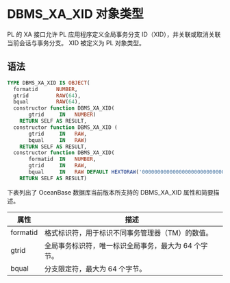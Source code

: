 DBMS_XA_XID 对象类型 
=====================================

PL 的 XA 接口允许 PL 应用程序定义全局事务分支 ID（XID），并关联或取消关联当前会话与事务分支。 XID 被定义为 PL 对象类型。

语法 
-----------------------

```sql
TYPE DBMS_XA_XID IS OBJECT(
  formatid      NUMBER,
  gtrid         RAW(64),
  bqual         RAW(64),
  constructor function DBMS_XA_XID(
       gtrid     IN   NUMBER)
    RETURN SELF AS RESULT,
  constructor function DBMS_XA_XID (
       gtrid     IN   RAW, 
       bqual     IN   RAW)
    RETURN SELF AS RESULT,
  constructor function DBMS_XA_XID(
       formatid  IN   NUMBER,
       gtrid     IN   RAW,
       bqual     IN   RAW DEFAULT HEXTORAW('00000000000000000000000000000001'))
    RETURN SELF AS RESULT)
```



下表列出了 OceanBase 数据库当前版本所支持的 DBMS_XA_XID 属性和简要描述。


|  **属性**  |            **描述**            |
|----------|------------------------------|
| formatid | 格式标识符，用于标识不同事务管理器（TM）的数值。    |
| gtrid    | 全局事务标识符，唯一标识全局事务，最大为 64 个字节。 |
| bqual    | 分支限定符，最大为 64 个字节。            |



